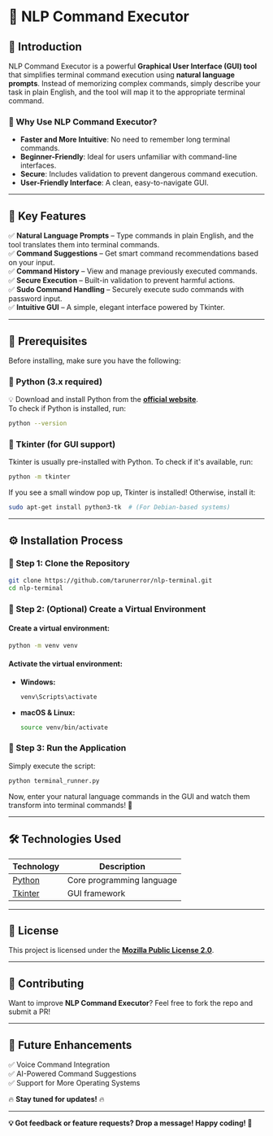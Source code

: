 # 🚀 NLP Command Executor

## 📌 Introduction
NLP Command Executor is a powerful **Graphical User Interface (GUI) tool** that simplifies terminal command execution using **natural language prompts**. Instead of memorizing complex commands, simply describe your task in plain English, and the tool will map it to the appropriate terminal command. 

### 🎯 Why Use NLP Command Executor?
- **Faster and More Intuitive**: No need to remember long terminal commands.
- **Beginner-Friendly**: Ideal for users unfamiliar with command-line interfaces.
- **Secure**: Includes validation to prevent dangerous command execution.
- **User-Friendly Interface**: A clean, easy-to-navigate GUI.

---
## 🌟 Key Features
✅ **Natural Language Prompts** – Type commands in plain English, and the tool translates them into terminal commands.  
✅ **Command Suggestions** – Get smart command recommendations based on your input.  
✅ **Command History** – View and manage previously executed commands.  
✅ **Secure Execution** – Built-in validation to prevent harmful actions.  
✅ **Sudo Command Handling** – Securely execute sudo commands with password input.  
✅ **Intuitive GUI** – A simple, elegant interface powered by Tkinter.  

---
## 🔧 Prerequisites
Before installing, make sure you have the following:

### 📌 Python (3.x required)
💡 Download and install Python from the **[official website](https://www.python.org/downloads/)**.  
To check if Python is installed, run:
```sh
python --version
```

### 📌 Tkinter (for GUI support)
Tkinter is usually pre-installed with Python. To check if it's available, run:
```sh
python -m tkinter
```
If you see a small window pop up, Tkinter is installed! Otherwise, install it:
```sh
sudo apt-get install python3-tk  # (For Debian-based systems)
```

---
## ⚙️ Installation Process
### 📌 Step 1: Clone the Repository
```sh
git clone https://github.com/tarunerror/nlp-terminal.git
cd nlp-terminal
```

### 📌 Step 2: (Optional) Create a Virtual Environment
#### **Create a virtual environment:**
```sh
python -m venv venv
```

#### **Activate the virtual environment:**
- **Windows:**
  ```sh
  venv\Scripts\activate
  ```
- **macOS & Linux:**
  ```sh
  source venv/bin/activate
  ```

### 📌 Step 3: Run the Application
Simply execute the script:
```sh
python terminal_runner.py
```
Now, enter your natural language commands in the GUI and watch them transform into terminal commands! 🎉

---
## 🛠 Technologies Used
| Technology | Description |
|------------|-------------|
| [Python](https://www.python.org/) | Core programming language |
| [Tkinter](https://docs.python.org/3/library/tkinter.html) | GUI framework |

---
## 📜 License
This project is licensed under the **[Mozilla Public License 2.0](https://github.com/tarunerror/nlp-terminal/blob/main/LICENSE)**.

---
## 🤝 Contributing
Want to improve **NLP Command Executor**? Feel free to fork the repo and submit a PR! 

---
## 🚀 Future Enhancements
✅ Voice Command Integration  
✅ AI-Powered Command Suggestions  
✅ Support for More Operating Systems  

🔥 **Stay tuned for updates!** 🔥

---

**💡 Got feedback or feature requests? Drop a message! Happy coding! 🚀**
